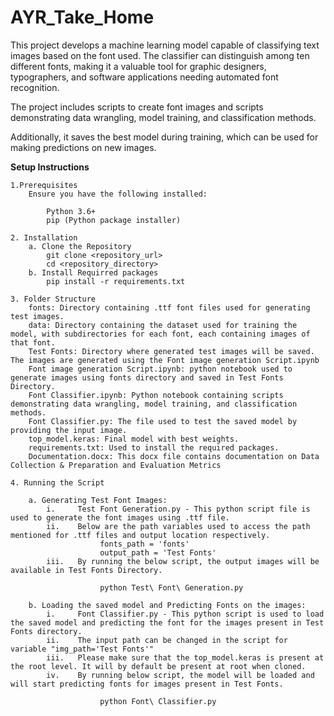 # AYR_Take_Home
This project develops a machine learning model capable of classifying text images based on the font used. The classifier can distinguish among ten different fonts, making it a valuable tool for graphic designers, typographers, and software applications needing automated font recognition. 

The project includes scripts to create font images and scripts demonstrating data wrangling, model training, and classification methods. 

Additionally, it saves the best model during training, which can be used for making predictions on new images.

<b> Setup Instructions </b>

    1.Prerequisites
        Ensure you have the following installed:

            Python 3.6+
            pip (Python package installer)
            
    2. Installation
        a. Clone the Repository
            git clone <repository_url>
            cd <repository_directory>
        b. Install Requirred packages
            pip install -r requirements.txt
            
    3. Folder Structure
        fonts: Directory containing .ttf font files used for generating test images.
        data: Directory containing the dataset used for training the model, with subdirectories for each font, each containing images of that font.     
        Test Fonts: Directory where generated test images will be saved. The images are generated using the Font image generation Script.ipynb        
        Font image generation Script.ipynb: python notebook used to generate images using fonts directory and saved in Test Fonts Directory.
        Font Classifier.ipynb: Python notebook containing scripts demonstrating data wrangling, model training, and classification methods.
        Font Classifier.py: The file used to test the saved model by providing the input image.
        top_model.keras: Final model with best weights.   
        requirements.txt: Used to install the required packages.
        Documentation.docx: This docx file contains documentation on Data Collection & Preparation and Evaluation Metrics
        
    4. Running the Script
    
        a. Generating Test Font Images: 
            i.     Test Font Generation.py - This python script file is used to generate the font images using .ttf file.
            ii.    Below are the path variables used to access the path mentioned for .ttf files and output location respectively.
                        fonts_path = 'fonts'
                        output_path = 'Test Fonts'
            iii.   By running the below script, the output images will be available in Test Fonts Directory.
                
                        python Test\ Font\ Generation.py
                
        b. Loading the saved model and Predicting Fonts on the images:
            i.     Font Classifier.py - This python script is used to load the saved model and predicting the font for the images present in Test Fonts directory.
            ii.    The input path can be changed in the script for variable "img_path='Test Fonts'"
            iii.   Please make sure that the top_model.keras is present at the root level. It will by default be present at root when cloned. 
            iv.    By running below script, the model will be loaded and will start predicting fonts for images present in Test Fonts.

                        python Font\ Classifier.py

